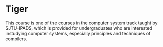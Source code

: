 # Tiger
This course is one of the courses in the computer system track taught by SJTU-IPADS, which is provided for undergraduates who are interested instudying computer systems, especially principles and techniques of compilers. 
